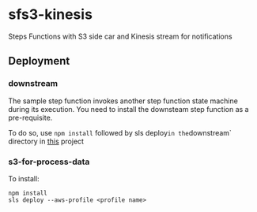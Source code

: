 # sfs3-kinesis

Steps Functions with S3 side car and Kinesis stream for notifications

## Deployment

### downstream

The sample step function invokes another step function state machine during its execution. You need to install the downsteam step function as a pre-requisite.

To do so, use `npm install` followed by sls deploy` in the `downstream` directory in [this](https://github.com/d-smith/sfs3) project

### s3-for-process-data

To install:

````console
npm install
sls deploy --aws-profile <profile name>
````